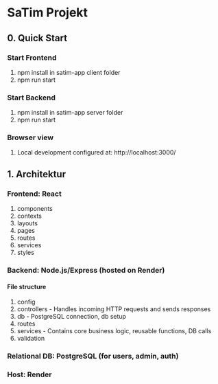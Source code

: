 # SaTim Projekt
## 0. Quick Start
### Start Frontend
1. npm install in satim-app client folder
2. npm run start

### Start Backend
1. npm install in satim-app server folder
2. npm run start

### Browser view
1. Local development configured at: http://localhost:3000/

## 1. Architektur
### Frontend: React
1. components
2. contexts
3. layouts
4. pages
5. routes
5. services
6. styles

### Backend: Node.js/Express (hosted on Render)
#### File structure
1. config
2. controllers - Handles incoming HTTP requests and sends responses
3. db - PostgreSQL connection, db setup
4. routes
5. services - Contains core business logic, reusable functions, DB calls
6. validation

### Relational DB: PostgreSQL (for users, admin, auth)

### Host: Render
